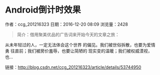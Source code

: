 # Android倒计时效果
作者：ccg_201216323
日期：2016-12-20 08:09
浏览量：2428
> 简介：借用聚美优品的广告词来开始今天的文章之旅：
  
  从未年轻过的人，一定无法体会这个世界 的偏见。我们被世俗拆散，也要为爱情勇 往直前；我们被房价羞辱，也要让简陋的 现实变的温暖；我们被权威漠视，也...

 链接：http://blog.csdn.net/ccg_201216323/article/details/53744950
